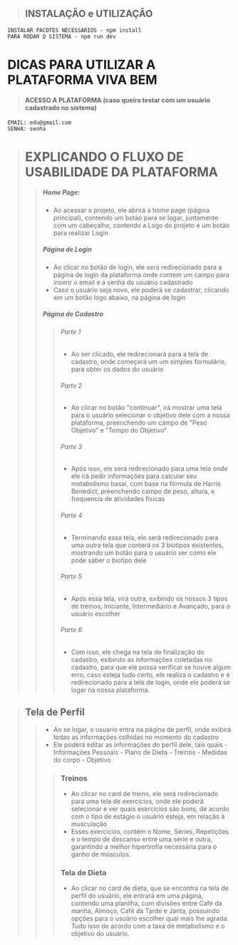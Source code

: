 > ## INSTALAÇÃO e UTILIZAÇÃO
```
INSTALAR PACOTES NECESSÁRIOS - npm install
PARA RODAR O SISTEMA - npm run dev
```

# DICAS PARA UTILIZAR A PLATAFORMA VIVA BEM
> #### ACESSO A PLATAFORMA (caso queira testar com um usuário cadastrado no sistema)
```
EMAIL: edu@gmail.com
SENHA: senha
```

> # EXPLICANDO O FLUXO DE USABILIDADE DA PLATAFORMA
>> ##### Home Page:
>> - Ao acessar o projeto, ele abrirá a home page (página principal), contendo um botão para se logar, juntamente com um cabeçalho, contendo a Logo do projeto e um botão para realizar Login
>> ##### Página de Login
>> - Ao clicar no botão de login, ele será redirecionado para a página de login da plataforma onde contem um campo para inserir o email e a senha do usuário cadastrado
>> - Caso o usuário seja novo, ele poderá se cadastrar, clicando em um botão logo abaixo, na página de login
>> ##### Página de Cadastro
>>> ###### Parte 1 
>>> - Ao ser clicado, ele redirecionará para a tela de cadastro, onde começará um um simples formulário, para obter os dados do usuário
>>> ###### Parte 2
>>> - Ao clicar no botão "continuar", irá mostrar uma tela para o usuário selecionar o objetivo dele com a nossa plataforma, preenchendo um campo de "Peso Objetivo" e "Tempo do Objetivo"
>>> ###### Parte 3
>>> - Após isso, ele será redirecionado para uma tela onde ele irá pedir informações para calcular seu metabolismo basal, com base na fórmula de Harris Benedict, preenchendo campo de peso, altura, e frequencia de atividades físicas
>>> ###### Parte 4
>>> - Terminando essa tela, ele será redirecionado para uma outra tela que conterá os 3 biotipos existentes, mostrando um botão para o usuário ver como ele pode saber o biotipo dele
>>> ###### Parte 5
>>> - Após essa tela, virá outra, exibindo os nossos 3 tipos de treinos, Iniciante, Intermediário e Avançado, para o usuário escolher
>>> ###### Parte 6
>>> - Com isso, ele chega na tela de finalização do cadastro, exibindo as informações coletadas no cadastro, para que ele possa verificar se houve algum erro, caso esteja tudo certo, ele realiza o cadastro e é redirecionado para a tela de login, onde ele poderá se logar na nossa plataforma.

> ## Tela de Perfil
>> - Ao se logar, o usuario entra na página de perfil, onde exibirá todas as informações colhidas no momento do cadastro
>> - Ele poderá editar as informações do perfil dele, tais quais - Informações Pessoais - Plano de Dieta - Treinos - Medidas do corpo - Objetivo
>>> ### Treinos
>>> - Ao clicar no card de treino, ele será redirecionado para uma tela de exercicios, onde ele poderá selecionar e ver quais exercicios são bons, de acordo com o tipo de estágio o usuário esteja, em relação à musculação
>>> - Esses exercícios, contém o Nome, Séries, Repetições e o tempo de descanso entre uma série e outra, garantindo a melhor hipertrofia necessária para o ganho de músculos.
>>> ### Tela de Dieta
>>> - Ao clicar no card de dieta, que se encontra na tela de perfil do usuário, ele entrará em uma página, contendo uma planilha, com divisões entre Café da manha, Almoço, Café da Tarde e Janta, possuindo opções para o usuário escolher qual mais lhe agrada. Tudo isso de acordo com a taxa de metabolismo e o objetivo do usuário.
